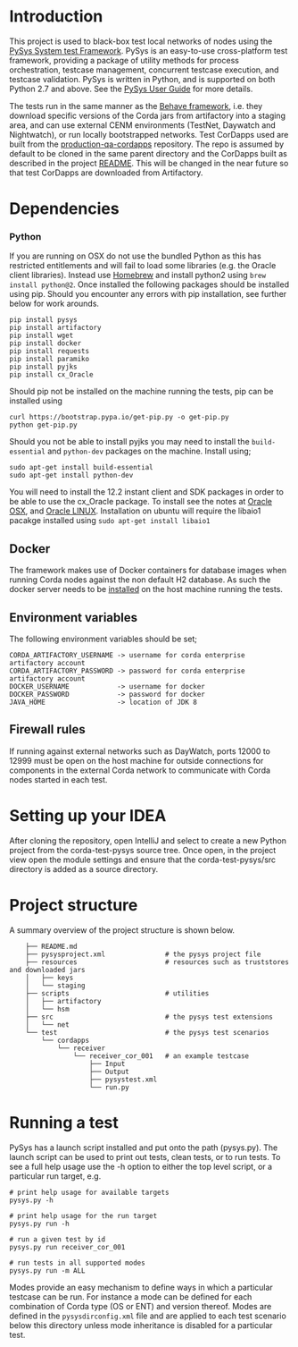 # Introduction

This project is used to black-box test local networks of nodes using the [PySys System test Framework](https://github.com/pysys-test/pysys-test).
PySys is an easy-to-use cross-platform test framework, providing a package of utility methods for process orchestration,
testcase management, concurrent testcase execution, and testcase validation. PySys is written in Python, and is supported
on both Python 2.7 and above. See the [PySys User Guide](https://github.com/pysys-test/pysys-test/blob/master/USERGUIDE.rst) for more details.

The tests run in the same manner as the [Behave framework](https://github.com/corda/behave), i.e. they download specific versions of the Corda jars from 
artifactory into a staging area, and can use external CENM environments (TestNet, Daywatch and Nightwatch), or run locally 
bootstrapped networks. Test CorDapps used are built from the [production-qa-cordapps](https://github.com/corda/production-qa-cordapps) 
repository. The repo is assumed by default to be cloned in the same parent directory and the CorDapps built as described in the 
project [README](https://github.com/corda/production-qa-cordapps/blob/master/README.md). This will be changed in the near future so that test 
CorDapps are downloaded from Artifactory.


# Dependencies

### Python 
If you are running on OSX do not use the bundled Python as this has restricted entitlements and will fail to load some libraries
(e.g. the Oracle client libraries). Instead use [Homebrew](https://brew.sh) and install python2 using `brew install python@2`. Once
installed the following packages should be installed using pip. Should you encounter any errors with pip installation, see further 
below for work arounds.

```
pip install pysys
pip install artifactory
pip install wget
pip install docker
pip install requests
pip install paramiko
pip install pyjks
pip install cx_Oracle
```

Should pip not be installed on the machine running the tests, pip can be installed using

```
curl https://bootstrap.pypa.io/get-pip.py -o get-pip.py
python get-pip.py
```

Should you not be able to install pyjks you may need to install the `build-essential` and `python-dev` packages on the 
machine. Install using;

```
sudo apt-get install build-essential
sudo apt-get install python-dev
```

You will need to install the 12.2 instant client and SDK packages in order to be able to use the cx_Oracle package. To install 
see the notes at [Oracle OSX](https://www.oracle.com/database/technologies/instant-client/macos-intel-x86-downloads.html), and 
[Oracle LINUX](https://www.oracle.com/uk/database/technologies/instant-client/linux-x86-64-downloads.html). Installation on ubuntu
will require the libaio1 pacakge installed using `sudo apt-get install libaio1`

  
## Docker
The framework makes use of Docker containers for database images when running Corda nodes against the non default H2 database. As
such the docker server needs to be [installed](https://docs.docker.com/v17.09/engine/installation/) on the host machine running the tests. 


## Environment variables

The following environment variables should be set;
```
CORDA_ARTIFACTORY_USERNAME -> username for corda enterprise artifactory account
CORDA_ARTIFACTORY_PASSWORD -> password for corda enterprise artifactory account 
DOCKER_USERNAME            -> username for docker
DOCKER_PASSWORD            -> password for docker
JAVA_HOME                  -> location of JDK 8
```

## Firewall rules

If running against external networks such as DayWatch, ports 12000 to 12999 must be open on the host machine for outside connections for
components in the external Corda network to communicate with Corda nodes started in each test.


# Setting up your IDEA

After cloning the repository, open IntelliJ and select to create a new Python project from the corda-test-pysys source tree. Once open,
in the project view open the module settings and ensure that the corda-test-pysys/src directory is added as a source directory. 


# Project structure

A summary overview of the project structure is shown below.
```
    ├── README.md
    ├── pysysproject.xml               # the pysys project file
    ├── resources                      # resources such as truststores and downloaded jars
    │   ├── keys
    │   └── staging
    ├── scripts                        # utilities
    │   ├── artifactory
    │   └── hsm
    ├── src                            # the pysys test extensions
    │   └── net
    └── test                           # the pysys test scenarios
        └── cordapps
            └── receiver
                └── receiver_cor_001   # an example testcase
                    ├── Input
                    ├── Output
                    ├── pysystest.xml
                    └── run.py

```


# Running a test

PySys has a launch script installed and put onto the path (pysys.py). The launch script can be used to print out tests, clean tests,
or to run tests. To see a full help usage use the -h option to either the top level script, or a particular run target, e.g.

```
# print help usage for available targets
pysys.py -h

# print help usage for the run target
pysys.py run -h

# run a given test by id
pysys.py run receiver_cor_001

# run tests in all supported modes
pysys.py run -m ALL 
```

Modes provide an easy mechanism to define ways in which a particular testcase can be run. For instance a mode can be defined for
each combination of Corda type (OS or ENT) and version thereof. Modes are defined in the `pysysdirconfig.xml` file and are applied
to each test scenario below this directory unless mode inheritance is disabled for a particular test. 


